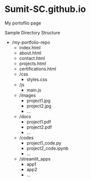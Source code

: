 # Sumit-SC.github.io
My portoflio page


Sample Directory Structure

- /my-portfolio-repo
  - index.html
  - about.html
  - contact.html
  - projects.html
  - certifications.html
  - /css
    - styles.css
  - /js
    - main.js
  - /images
    - project1.jpg
    - project2.jpg
    - ...
  - /docs
    - project1.pdf
    - project2.pdf
    - ...
  - /codes
    - project1_code.py
    - project2_code.ipynb
    - ...
  - /streamlit_apps
    - app1
    - app2
    - ...

